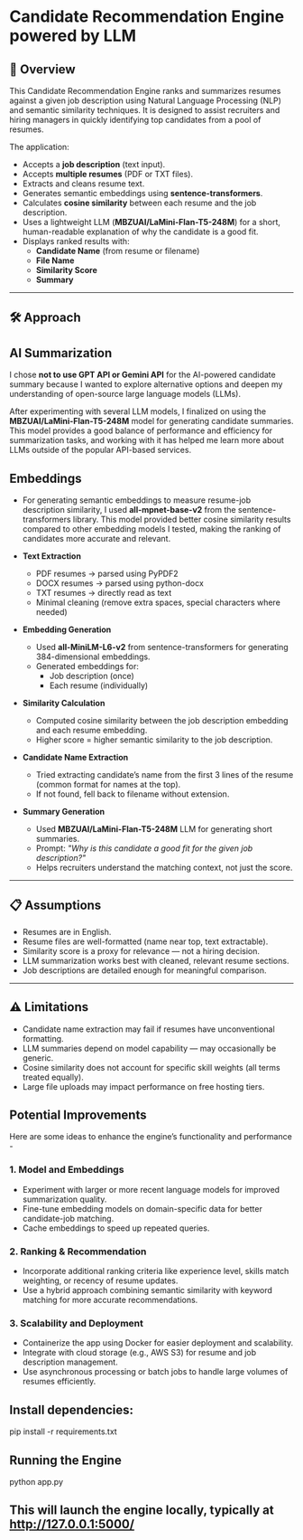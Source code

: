 
# Candidate Recommendation Engine powered by LLM

## 📌 Overview

This Candidate Recommendation Engine ranks and summarizes resumes against a given job description using Natural Language Processing (NLP) and semantic similarity techniques. It is designed to assist recruiters and hiring managers in quickly identifying top candidates from a pool of resumes.

The application:

- Accepts a **job description** (text input).
- Accepts **multiple resumes** (PDF or TXT files).
- Extracts and cleans resume text.
- Generates semantic embeddings using **sentence-transformers**.
- Calculates **cosine similarity** between each resume and the job description.
- Uses a lightweight LLM (**MBZUAI/LaMini-Flan-T5-248M**) for a short, human-readable explanation of why the candidate is a good fit.
- Displays ranked results with:
  - **Candidate Name** (from resume or filename)
  - **File Name**
  - **Similarity Score**
  - **Summary**

---

## 🛠 Approach

##  AI Summarization

I chose **not to use GPT API or Gemini API** for the AI-powered candidate summary because 
I wanted to explore alternative options and deepen my understanding of
open-source large language models (LLMs).

After experimenting with several LLM models, I finalized on using the **MBZUAI/LaMini-Flan-T5-248M** 
model for generating candidate summaries. This model provides a good balance of performance 
and efficiency for summarization tasks, and working with it has helped me learn more about 
LLMs outside of the popular API-based services.

##  Embeddings
- For generating semantic embeddings to measure resume-job description similarity, 
I used **all-mpnet-base-v2** from the sentence-transformers library. This model 
provided better cosine similarity results compared to other embedding models I tested,
making the ranking of candidates more accurate and relevant.


- **Text Extraction**  
  - PDF resumes → parsed using PyPDF2  
  - DOCX resumes → parsed using python-docx  
  - TXT resumes → directly read as text  
  - Minimal cleaning (remove extra spaces, special characters where needed)

- **Embedding Generation**  
  - Used **all-MiniLM-L6-v2** from sentence-transformers for generating 384-dimensional embeddings.  
  - Generated embeddings for:  
    - Job description (once)  
    - Each resume (individually)

- **Similarity Calculation**  
  - Computed cosine similarity between the job description embedding and each resume embedding.  
  - Higher score = higher semantic similarity to the job description.

- **Candidate Name Extraction**  
  - Tried extracting candidate’s name from the first 3 lines of the resume (common format for names at the top).  
  - If not found, fell back to filename without extension.

- **Summary Generation**  
  - Used **MBZUAI/LaMini-Flan-T5-248M** LLM for generating short summaries.  
  - Prompt: *"Why is this candidate a good fit for the given job description?"*  
  - Helps recruiters understand the matching context, not just the score.

---

## 📋 Assumptions

- Resumes are in English.  
- Resume files are well-formatted (name near top, text extractable).  
- Similarity score is a proxy for relevance — not a hiring decision.  
- LLM summarization works best with cleaned, relevant resume sections.  
- Job descriptions are detailed enough for meaningful comparison.

---

## ⚠ Limitations
  
- Candidate name extraction may fail if resumes have unconventional formatting.  
- LLM summaries depend on model capability — may occasionally be generic.  
- Cosine similarity does not account for specific skill weights (all terms treated equally).  
- Large file uploads may impact performance on free hosting tiers.

## Potential Improvements

Here are some ideas to enhance the engine’s functionality and performance - 

### 1. Model and Embeddings
- Experiment with larger or more recent language models for improved summarization quality.  
- Fine-tune embedding models on domain-specific data for better candidate-job matching.  
- Cache embeddings to speed up repeated queries.

### 2. Ranking & Recommendation
- Incorporate additional ranking criteria like experience level, skills match weighting, or recency of resume updates.  
- Use a hybrid approach combining semantic similarity with keyword matching for more accurate recommendations.

### 3. Scalability and Deployment
- Containerize the app using Docker for easier deployment and scalability.  
- Integrate with cloud storage (e.g., AWS S3) for resume and job description management.  
- Use asynchronous processing or batch jobs to handle large volumes of resumes efficiently.


## Install dependencies:
pip install -r requirements.txt

## Running the Engine
python app.py

This will launch the engine locally, typically at http://127.0.0.1:5000/
---
